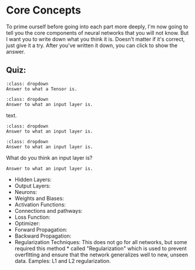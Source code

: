 # Core Concepts

To prime ourself before going into each part more deeply, I'm now going to tell you the core components of neural networks that you will not know. But I want you to write down what you think it is. Doesn't matter if it's correct, just give it a try. After you've written it down, you can click to show the answer.

## Quiz:

```{admonition} What do you think a "Tensor" is, and how does it work?
:class: dropdown
Answer to what a Tensor is.

```

```{admonition} What do you think an "Input Layer" is, and how does it work?
:class: dropdown
Answer to what an input layer is.

```

text.

```{admonition} Input Layer 2!
:class: dropdown
Answer to what an input layer is.

```
```{admonition} Input Layer 3!
:class: dropdown
Answer to what an input layer is.

```

What do you think an input layer is?

```{toggle}
Answer to what an input layer is.

```

* Hidden Layers: 
* Output Layers: 
* Neurons: 
* Weights and Biases: 
* Activation Functions: 
* Connections and pathways: 
* Loss Function: 
* Optimizer: 
* Forward Propagation: 
* Backward Propagation: 
* Regularization Techniques: This does not go for all networks, but some required this method * called "Regularization" which is used to prevent overfitting and ensure that the network generalizes well to new, unseen data. Eamples: L1 and L2 regularization.
